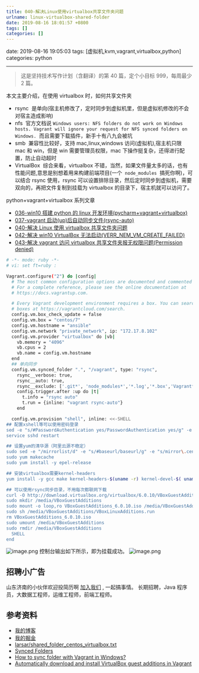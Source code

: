 ```yaml
---
title: 040-解决Linux使用virtualbox共享文件夹问题
urlname: linux-virtualbox-shared-folder
date: 2019-08-16 18:01:57 +0800
tags: []
categories: []
---
```


date: 2019-08-16 19:05:03
tags: [虚拟机,kvm,vagrant,virtualbox,python]
categories: python

---

> 这是坚持技术写作计划（含翻译）的第 40 篇，定个小目标 999，每周最少 2 篇。

本文主要介绍，在使用 virtualbox 时，如何共享文件夹

- rsync  是单向(宿主机修改了，定时同步到虚拟机里，但是虚拟机修改的不会对宿主造成影响)
- nfs  官方文档说 `Windows users: NFS folders do not work on Windows hosts. Vagrant will ignore your request for NFS synced folders on Windows.`  而且需要下载插件，新手十有八九会被坑
- smb  兼容性比较好，支持 mac,linux,windows 访问(虚拟机),宿主机只限 mac 和 win，但是 win 需要管理员权限，mac 下操作挺复杂，还得进行配置，防止自动超时
- VirtualBox  综合来看，virtualbox 不错，当然，如果文件量太多的话，也有性能问题,意思是别想着用来构建前端项目(一个  `node_modules`  搞死你啊)，可以结合 rsync 使用，rsync 可以设置排除目录，然后定时同步到虚拟机，需要双向的，再把文件复制到挂载为 virtualbox 的目录下，宿主机就可以访问了。

python+vagrant+virtualbox 系列文章

- [036-win10 搭建 python 的 linux 开发环境(pycharm+vagrant+virtualbox)](https://juejin.im/post/5d3a55ece51d454f71439dd2)
- [037-vagrant 启动(up)后自动同步文件(rsync-auto)](https://juejin.im/post/5d562b5e5188252d43756db8)
- [040-解决 Linux 使用 virtualbox 共享文件夹问题](https://juejin.im/post/5d5695056fb9a06afd6600f0)
- [042-解决 win10 VirtualBox 无法启动(VERR_NEM_VM_CREATE_FAILED)](https://juejin.im/post/5d63869a51882559c41612c6)
- [043-解决 vagrant 访问 virtualbox 共享文件夹报无权限问题(Permission denied)](https://juejin.im/post/5d6493d6e51d456206115a2c)

<!-- more -->

```bash
# -*- mode: ruby -*-
# vi: set ft=ruby :

Vagrant.configure("2") do |config|
  # The most common configuration options are documented and commented below.
  # For a complete reference, please see the online documentation at
  # https://docs.vagrantup.com.

  # Every Vagrant development environment requires a box. You can search for
  # boxes at https://vagrantcloud.com/search.
  config.vm.box_check_update = false
  config.vm.box = "centos/7"
  config.vm.hostname = "ansible"
  config.vm.network "private_network", ip: "172.17.8.102"
  config.vm.provider "virtualbox" do |vb|
    vb.memory = "4096"
    vb.cpus = 2
    vb.name = config.vm.hostname
  end
  ## 单向同步
  config.vm.synced_folder ".", "/vagrant", type: "rsync",
    rsync__verbose: true,
    rsync__auto: true,
    rsync__exclude: ['.git*', 'node_modules*','*.log','*.box','Vagrantfile']
    config.trigger.after :up do |t|
      t.info = "rsync auto"
      t.run = {inline: "vagrant rsync-auto"}
    end

  config.vm.provision "shell", inline: <<-SHELL
## 配置xshell等可以使用密码登录
sed -e "s/#PasswordAuthentication yes/PasswordAuthentication yes/g" -e "s/PasswordAuthentication no/PasswordAuthentication yes/g" -i  /etc/ssh/sshd_config
service sshd restart

## 设置yum的清华源（阿里云源不稳定）
sudo sed -e "/mirrorlist/d" -e "s/#baseurl/baseurl/g" -e "s/mirror\.centos\.org/mirrors\.tuna\.tsinghua\.edu\.cn/g" -i /etc/yum.repos.d/CentOS-Base.repo
sudo yum makecache
sudo yum install -y epel-release

## 安装virtualbox需要kernel-headers
yum install -y gcc make kernel-headers-$(uname -r) kernel-devel-$( uname -r)

## 可以使用rsync同步目录，不用每次都联网下载
curl -O http://download.virtualbox.org/virtualbox/6.0.10/VBoxGuestAdditions_6.0.10.iso
sudo mkdir /media/VBoxGuestAdditions
sudo mount -o loop,ro VBoxGuestAdditions_6.0.10.iso /media/VBoxGuestAdditions
sudo sh /media/VBoxGuestAdditions/VBoxLinuxAdditions.run
rm VBoxGuestAdditions_6.0.10.iso
sudo umount /media/VBoxGuestAdditions
sudo rmdir /media/VBoxGuestAdditions
  SHELL
end
```

![image.png](https://cdn.nlark.com/yuque/0/2019/png/226273/1565955156510-abc85d92-1f70-4e0e-b8c1-f4eabf080a76.png#align=left&display=inline&height=519&name=image.png&originHeight=519&originWidth=850&size=64745&status=done&width=850)
控制台输出如下所示，即为挂载成功。
![image.png](https://cdn.nlark.com/yuque/0/2019/png/226273/1565955232571-19356d03-5e24-47f2-99a9-d861b94c05a9.png#align=left&display=inline&height=44&name=image.png&originHeight=44&originWidth=875&size=11098&status=done&width=875)

## 招聘小广告

山东济南的小伙伴欢迎投简历啊 [加入我们](https://www.shunnengnet.com/index.php/Home/Contact/join.html) , 一起搞事情。
长期招聘，Java 程序员，大数据工程师，运维工程师，前端工程师。

## 参考资料

- [我的博客](https://anjia0532.github.io/2019/08/16/linux-virtualbox-shared-folder)
- [我的掘金](https://juejin.im/post/5d5695056fb9a06afd6600f0)
- [larsar/shared_folder_centos_virtualbox.txt](https://gist.github.com/larsar/1687725)
- [Synced Folders](https://www.vagrantup.com/docs/synced-folders/)
- [How to sync folder with Vagrant in Windows?](https://stackoverflow.com/a/44171136)
- [Automatically download and install VirtualBox guest additions in Vagrant](https://blog.csanchez.org/2012/05/03/automatically-download-and-install-virtualbox-guest-additions-in-vagrant/)

